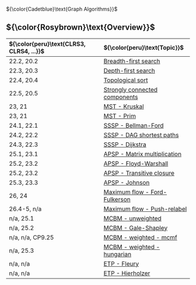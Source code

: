  ${\color{Cadetblue}\text{Graph Algorithms}}$

## ${\color{Rosybrown}\text{Overview}}$

| ${\color{peru}\text{CLRS3, CLRS4, ...}}$ | ${\color{peru}\text{Topic}}$ |
|:---|:---|
| 22.2, 20.2 | [Breadth-first search](https://github.com/pl3onasm/CLRS/tree/main/algorithms/graphs/bfs) |
| 22.3, 20.3 | [Depth-first search](https://github.com/pl3onasm/CLRS/tree/main/algorithms/graphs/dfs) |
| 22.4, 20.4 | [Topological sort](https://github.com/pl3onasm/CLRS/tree/main/algorithms/graphs/top-sort) |
| 22.5, 20.5 | [Strongly connected components](https://github.com/pl3onasm/CLRS/tree/main/algorithms/graphs/scc) |
| 23, 21 | [MST - Kruskal](https://github.com/pl3onasm/CLRS/tree/main/algorithms/graphs/MST-kruskal) |
| 23, 21 | [MST - Prim](https://github.com/pl3onasm/CLRS/tree/main/algorithms/graphs/MST-prim) |
| 24.1, 22.1 | [SSSP - Bellman-Ford](https://github.com/pl3onasm/CLRS/tree/main/algorithms/graphs/SSSP-bellman-ford) |
| 24.2, 22.2 | [SSSP - DAG shortest paths](https://github.com/pl3onasm/CLRS/tree/main/algorithms/graphs/SSSP-DAG) |
| 24.3, 22.3 | [SSSP - Dijkstra](https://github.com/pl3onasm/CLRS/tree/main/algorithms/graphs/SSSP-dijkstra) |
| 25.1, 23.1 | [APSP - Matrix multiplication](https://github.com/pl3onasm/CLRS/tree/main/algorithms/graphs/APSP-matrix-mult) |
| 25.2, 23.2 | [APSP - Floyd-Warshall](https://github.com/pl3onasm/CLRS/tree/main/algorithms/graphs/APSP-floyd) |
| 25.2, 23.2 | [APSP - Transitive closure](https://github.com/pl3onasm/CLRS/tree/main/algorithms/graphs/APSP-transitive-closure) |
| 25.3, 23.3 | [APSP - Johnson](https://github.com/pl3onasm/CLRS/tree/main/algorithms/graphs/APSP-johnson) |
| 26, 24 | [Maximum flow - Ford-Fulkerson](https://github.com/pl3onasm/CLRS/tree/main/algorithms/graphs/MF-ford-fulkerson) |
| 26.4-5, n/a | [Maximum flow - Push-relabel](https://github.com/pl3onasm/CLRS/tree/main/algorithms/graphs/MF-push-relabel) |
| n/a, 25.1 | [MCBM - unweighted](https://github.com/pl3onasm/CLRS/tree/main/algorithms/graphs/MCBM-unweighted) |
| n/a, 25.2 | [MCBM - Gale-Shapley](https://github.com/pl3onasm/CLRS/tree/main/algorithms/graphs/MCBM-gale-shapley) |
| n/a, n/a, CP9.25 | [MCBM - weighted - mcmf](https://github.com/pl3onasm/CLRS/tree/main/algorithms/graphs/MCBM-weighted-mcmf) |
| n/a, 25.3 | [MCBM - weighted - hungarian](https://github.com/pl3onasm/CLRS/tree/main/algorithms/graphs/MCBM-weighted-hungarian) |
| n/a, n/a | [ETP - Fleury](https://github.com/pl3onasm/CLRS/tree/main/algorithms/graphs/ETP-fleury) |
| n/a, n/a | [ETP - Hierholzer](https://github.com/pl3onasm/CLRS/tree/main/algorithms/graphs/ETP-hierholzer) |
